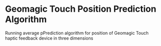 # Geomagic Touch Position Prediction Algorithm
Running average pPrediction algorithm for position of Geomagic Touch haptic feedback device in three dimensions
